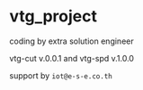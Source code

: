 # vtg_project
 coding by extra solution engineer

vtg-cut v.0.0.1 and
vtg-spd v.1.0.0

support by `iot@e-s-e.co.th`